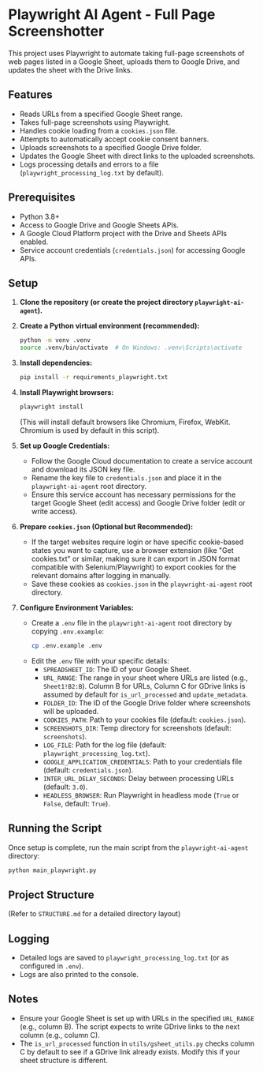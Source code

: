 # Playwright AI Agent - Full Page Screenshotter

This project uses Playwright to automate taking full-page screenshots of web pages listed in a Google Sheet, uploads them to Google Drive, and updates the sheet with the Drive links.

## Features

- Reads URLs from a specified Google Sheet range.
- Takes full-page screenshots using Playwright.
- Handles cookie loading from a `cookies.json` file.
- Attempts to automatically accept cookie consent banners.
- Uploads screenshots to a specified Google Drive folder.
- Updates the Google Sheet with direct links to the uploaded screenshots.
- Logs processing details and errors to a file (`playwright_processing_log.txt` by default).

## Prerequisites

- Python 3.8+
- Access to Google Drive and Google Sheets APIs.
- A Google Cloud Platform project with the Drive and Sheets APIs enabled.
- Service account credentials (`credentials.json`) for accessing Google APIs.

## Setup

1.  **Clone the repository (or create the project directory `playwright-ai-agent`).**

2.  **Create a Python virtual environment (recommended):**
    ```bash
    python -m venv .venv
    source .venv/bin/activate  # On Windows: .venv\Scripts\activate
    ```

3.  **Install dependencies:**
    ```bash
    pip install -r requirements_playwright.txt
    ```

4.  **Install Playwright browsers:**
    ```bash
    playwright install
    ```
    (This will install default browsers like Chromium, Firefox, WebKit. Chromium is used by default in this script).

5.  **Set up Google Credentials:**
    *   Follow the Google Cloud documentation to create a service account and download its JSON key file.
    *   Rename the key file to `credentials.json` and place it in the `playwright-ai-agent` root directory.
    *   Ensure this service account has necessary permissions for the target Google Sheet (edit access) and Google Drive folder (edit or write access).

6.  **Prepare `cookies.json` (Optional but Recommended):**
    *   If the target websites require login or have specific cookie-based states you want to capture, use a browser extension (like "Get cookies.txt" or similar, making sure it can export in JSON format compatible with Selenium/Playwright) to export cookies for the relevant domains after logging in manually.
    *   Save these cookies as `cookies.json` in the `playwright-ai-agent` root directory.

7.  **Configure Environment Variables:**
    *   Create a `.env` file in the `playwright-ai-agent` root directory by copying `.env.example`:
        ```bash
        cp .env.example .env
        ```
    *   Edit the `.env` file with your specific details:
        *   `SPREADSHEET_ID`: The ID of your Google Sheet.
        *   `URL_RANGE`: The range in your sheet where URLs are listed (e.g., `Sheet1!B2:B`). Column B for URLs, Column C for GDrive links is assumed by default for `is_url_processed` and `update_metadata`.
        *   `FOLDER_ID`: The ID of the Google Drive folder where screenshots will be uploaded.
        *   `COOKIES_PATH`: Path to your cookies file (default: `cookies.json`).
        *   `SCREENSHOTS_DIR`: Temp directory for screenshots (default: `screenshots`).
        *   `LOG_FILE`: Path for the log file (default: `playwright_processing_log.txt`).
        *   `GOOGLE_APPLICATION_CREDENTIALS`: Path to your credentials file (default: `credentials.json`).
        *   `INTER_URL_DELAY_SECONDS`: Delay between processing URLs (default: `3.0`).
        *   `HEADLESS_BROWSER`: Run Playwright in headless mode (`True` or `False`, default: `True`).

## Running the Script

Once setup is complete, run the main script from the `playwright-ai-agent` directory:

```bash
python main_playwright.py
```

## Project Structure

(Refer to `STRUCTURE.md` for a detailed directory layout)

## Logging

- Detailed logs are saved to `playwright_processing_log.txt` (or as configured in `.env`).
- Logs are also printed to the console.

## Notes

- Ensure your Google Sheet is set up with URLs in the specified `URL_RANGE` (e.g., column B). The script expects to write GDrive links to the next column (e.g., column C).
- The `is_url_processed` function in `utils/gsheet_utils.py` checks column C by default to see if a GDrive link already exists. Modify this if your sheet structure is different.
